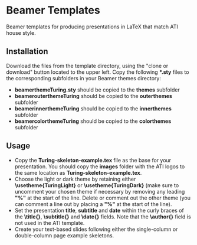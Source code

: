 # Beamer Templates
Beamer templates for producing presentations in LaTeX that match ATI house style.
## Installation
Download the files from the template directory, using the "clone or download" button located to the upper left. Copy the following **\*.sty** files to the corresponding subfolders in your Beamer themes directory:
 - **beamerthemeTuring.sty** should be copied to the **themes** subfolder
 - **beamerouterthemeTuring** should be copied to the **outerthemes** subfolder
 - **beamerinnerthemeTuring** should be copied to the **innerthemes** subfolder
 - **beamercolorthemeTuring** should be copied to the **colorthemes** subfolder

## Usage
- Copy the **Turing-skeleton-example.tex** file as the base for your presentation. You should copy the **images** folder with the ATI logos to the same location as **Turing-skeleton-example.tex**.
- Choose the light or dark theme by retaining either **\\usetheme{TuringLight}** or **\\usetheme{TuringDark}** (make sure to uncomment your chosen theme if necessary by removing any leading **"%"** at the start of the line. Delete or comment out the other theme (you can comment a line out by placing a **"%"** at the start of the line).
- Set the presentation **title**, **subtitle** and **date** within the curly braces of the **\\title{}**, **\\subtitle{}** and **\\date{}** fields. Note that the **\\author{}** field is not used in the ATI template.
- Create your text-based slides following either the single-column or double-column page example skeletons.
